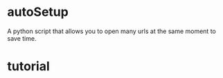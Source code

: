 # autoSetup
A python script that allows you to open many urls at the same moment to save time. 

# tutorial
